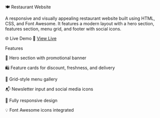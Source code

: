 🍽️ Restaurant Website

A responsive and visually appealing restaurant website built using HTML, CSS, and Font Awesome. It features a modern layout with a hero section, features section, menu grid, and footer with social icons.

🌐 Live Demo
🔗 [View Live](https://vinaysingh8173.github.io/Restaurant-Website/)


 Features
 
🍔 Hero section with promotional banner

🛍️ Feature cards for discount, freshness, and delivery

📸 Grid-style menu gallery

📬 Newsletter input and social media icons

📱 Fully responsive design

💡 Font Awesome icons integrated
